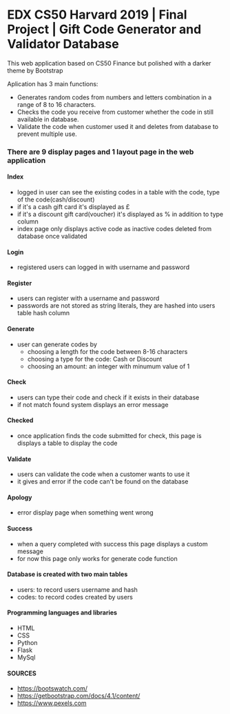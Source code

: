 # EDX CS50 Harvard 2019 | Final Project | Gift Code Generator and Validator Database

This web application based on CS50 Finance but polished with a darker theme by Bootstrap

Aplication has 3 main functions:

* Generates random codes from numbers and letters combination in a range of 8 to 16 characters.
* Checks the code you receive from customer whether the code in still available in database.
* Validate the code when customer used it and deletes from database to prevent multiple use.

### There are 9 display pages and 1 layout page in the web application

#### Index

* logged in user can see the existing codes in a table with the code, type of the code(cash/discount)
* if it's a cash gift card it's displayed as £
* if it's a discount gift card(voucher) it's displayed as % in addition to type column
* index page only displays active code as inactive codes deleted from database once validated

#### Login
* registered users can logged in with username and password

#### Register

* users can register with a username and password
* passwords are not stored as string literals, they are hashed into users table hash column
    
#### Generate

* user can generate codes by
    * choosing a length for the code between 8-16 characters
    * choosing a type for the code: Cash or Discount
    * choosing an amount: an integer with minumum value of 1

#### Check

* users can type their code and check if it exists in their database
* if not match found system displays an error message

#### Checked

* once application finds the code submitted for check, this page is displays a table to display the code

#### Validate

* users can validate the code when a customer wants to use it
* it gives and error if the code can't be found on the database

#### Apology

* error display page when something went wrong

#### Success

* when a query completed with success this page displays a custom message
* for now this page only works for generate code function

#### Database is created with two main tables

- users: to record users username and hash
- codes: to record codes created by users

#### Programming languages and libraries

* HTML
* CSS
* Python
* Flask
* MySql

#### SOURCES

* https://bootswatch.com/
* https://getbootstrap.com/docs/4.1/content/
* https://www.pexels.com

